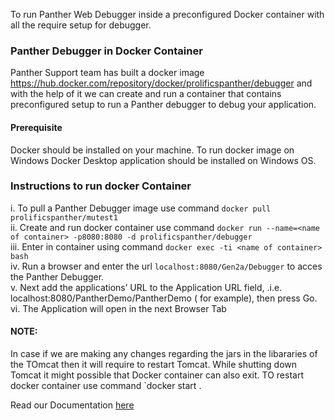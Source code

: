 To run Panther Web Debugger inside a preconfigured Docker container with all the require setup for debugger.

###  Panther Debugger in Docker Container
Panther Support team has built a docker image https://hub.docker.com/repository/docker/prolificspanther/debugger and with the help of it we can create and run a container that contains preconfigured setup to run a Panther debugger to debug your application.

#### Prerequisite
Docker should be installed on your machine. To run docker image on Windows Docker Desktop application should be installed on Windows OS.
 

### Instructions to run docker Container
  i.   To pull a Panther Debugger image use command `docker pull prolificspanther/mutest1` <br>
  ii.  Create and run docker container use command `docker run --name=<name of container> -p8080:8080 -d prolificspanther/debugger` <br>
  iii. Enter in container using command `docker exec -ti <name of container> bash` <br>
  iv.  Run a browser and enter the url `localhost:8080/Gen2a/Debugger` to acces the Panther Debugger. <br>
  v.   Next add the applications’ URL to the Application URL field, .i.e. localhost:8080/PantherDemo/PantherDemo  ( for example), then press Go.
  vi.  The Application will open in the next Browser Tab

####  NOTE:

  In case if we are making any changes regarding the jars in the libararies of the TOmcat then it will require to restart Tomcat. While shutting down Tomcat it might possible that
  Docker container can also exit. TO restart docker container use command `docker start <name of container>.




Read our Documentation [here](https://docs.prolifics.com)
